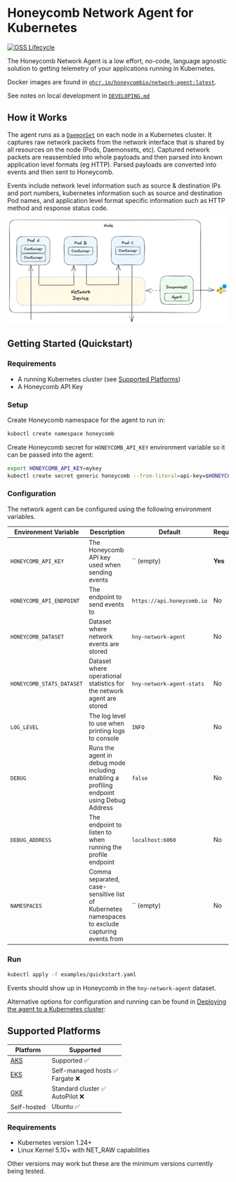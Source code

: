 # Honeycomb Network Agent for Kubernetes

[![OSS Lifecycle](https://img.shields.io/osslifecycle/honeycombio/honeycomb-network-agent)](https://github.com/honeycombio/home/blob/main/honeycomb-oss-lifecycle-and-practices.md)

The Honeycomb Network Agent is a low effort, no-code, language agnostic solution to getting telemetry of your applications running in Kubernetes.

Docker images are found in [`ghcr.io/honeycombio/network-agent:latest`](https://github.com/honeycombio/honeycomb-network-agent/pkgs/container/network-agent).

See notes on local development in [`DEVELOPING.md`](./DEVELOPING.md)

## How it Works

The agent runs as a [`DaemonSet`](https://kubernetes.io/docs/concepts/workloads/controllers/daemonset/) on each node in a Kubernetes cluster.
It captures raw network packets from the network interface that is shared by all resources on the node (Pods, Daemonsets, etc).
Captured network packets are reassembled into whole payloads and then parsed into known application level formats (eg HTTP).
Parsed payloads are converted into events and then sent to Honeycomb.

Events include network level information such as source & destination IPs and port numbers, kubernetes information such as source and destination Pod names, and application level format specific information such as HTTP method and response status code.

![design diagram](./agent_design.png)

## Getting Started (Quickstart)

### Requirements

- A running Kubernetes cluster (see [Supported Platforms](#supported-platforms))
- A Honeycomb API Key

### Setup

Create Honeycomb namespace for the agent to run in:

```sh
kubectl create namespace honeycomb
```

Create Honeycomb secret for `HONEYCOMB_API_KEY` environment variable so it can be passed into the agent:

```sh
export HONEYCOMB_API_KEY=mykey
kubectl create secret generic honeycomb --from-literal=api-key=$HONEYCOMB_API_KEY --namespace=honeycomb
```

### Configuration

The network agent can be configured using the following environment variables.

| Environment Variable      | Description                                                                                    | Default                    | Required? |
| ------------------------- | ---------------------------------------------------------------------------------------------- | -------------------------- | --------- |
| `HONEYCOMB_API_KEY`       | The Honeycomb API key used when sending events                                                 | `` (empty)                 | **Yes**   |
| `HONEYCOMB_API_ENDPOINT`  | The endpoint to send events to                                                                 | `https://api.honeycomb.io` | No        |
| `HONEYCOMB_DATASET`       | Dataset where network events are stored                                                        | `hny-network-agent`        | No        |
| `HONEYCOMB_STATS_DATASET` | Dataset where operational statistics for the network agent are stored                          | `hny-network-agent-stats`  | No        |
| `LOG_LEVEL`               | The log level to use when printing logs to console                                             | `INFO`                     | No        |
| `DEBUG`                   | Runs the agent in debug mode including enabling a profiling endpoint using Debug Address       | `false`                    | No        |
| `DEBUG_ADDRESS`           | The endpoint to listen to when running the profile endpoint                                    | `localhost:6060`           | No        |
| `NAMESPACES`              | Comma separated, case-sensitive list of Kubernetes namespaces to exclude capturing events from | `` (empty)                 | No        |

### Run

```sh
kubectl apply -f examples/quickstart.yaml
```

Events should show up in Honeycomb in the `hny-network-agent` dataset.

Alternative options for configuration and running can be found in [Deploying the agent to a Kubernetes cluster](./DEVELOPING.md#deploying-the-agent-to-a-kubernetes-cluster):

## Supported Platforms

| Platform                                                             | Supported                             |
| ---------------------------------------------------------------------| ------------------------------------- |
| [AKS](https://azure.microsoft.com/en-gb/products/kubernetes-service) | Supported ✅                          | 
| [EKS](https://aws.amazon.com/eks/)                                   | Self-managed hosts ✅ <br> Fargate ❌  |
| [GKE](https://cloud.google.com/kubernetes-engine)                    | Standard cluster ✅ <br> AutoPilot ❌  |
| Self-hosted                                                          | Ubuntu ✅                             |

### Requirements

- Kubernetes version 1.24+
- Linux Kernel 5.10+ with NET_RAW capabilities

Other versions may work but these are the minimum versions currently being tested.
